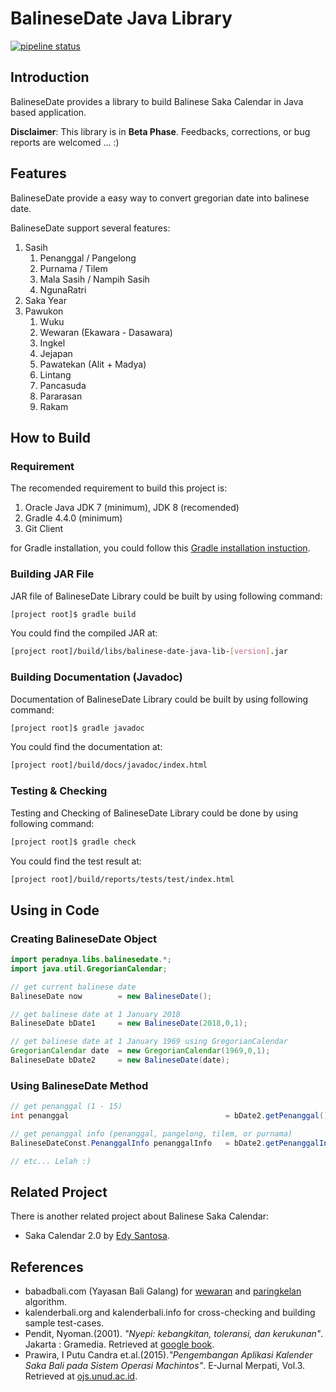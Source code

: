 # BalineseDate Java Library
[![pipeline status](https://gitlab.com/peradnya/balinese-date-java-lib/badges/master/pipeline.svg)](https://gitlab.com/peradnya/balinese-date-java-lib/commits/master)
## Introduction
BalineseDate provides a library to build Balinese Saka Calendar in Java based application. 

**Disclaimer**: This library is in **Beta Phase**. Feedbacks, corrections, or bug reports are welcomed ... :)

## Features
BalineseDate provide a easy way to convert gregorian date into balinese date. 

BalineseDate support several features:
1. Sasih
    1. Penanggal / Pangelong
    2. Purnama / Tilem
    3. Mala Sasih / Nampih Sasih
    4. NgunaRatri
2. Saka Year
3. Pawukon
    1. Wuku
    2. Wewaran (Ekawara - Dasawara)
    3. Ingkel
    4. Jejapan
    5. Pawatekan (Alit + Madya)
    6. Lintang
    7. Pancasuda
    8. Pararasan
    9. Rakam

## How to Build
### Requirement
The recomended requirement to build this project is:
1. Oracle Java JDK 7 (minimum), JDK 8 (recomended)
2. Gradle 4.4.0 (minimum)
3. Git Client

for Gradle installation, you could follow this [Gradle installation instuction](https://gradle.org/install/).

### Building JAR File
JAR file of BalineseDate Library could be built by using following command:
```sh
[project root]$ gradle build
```
You could find the compiled JAR at:
```sh
[project root]/build/libs/balinese-date-java-lib-[version].jar
```

### Building Documentation (Javadoc)
Documentation of BalineseDate Library could be built by using following command:
```sh
[project root]$ gradle javadoc
```

You could find the documentation at:
```sh
[project root]/build/docs/javadoc/index.html
```

### Testing & Checking
Testing and Checking of BalineseDate Library could be done by using following command:
```sh
[project root]$ gradle check
```

You could find the test result at:
```sh
[project root]/build/reports/tests/test/index.html
```

## Using in Code
### Creating BalineseDate Object
```java
import peradnya.libs.balinesedate.*;
import java.util.GregorianCalendar;

// get current balinese date
BalineseDate now        = new BalineseDate();

// get balinese date at 1 January 2018
BalineseDate bDate1     = new BalineseDate(2018,0,1);

// get balinese date at 1 January 1969 using GregorianCalendar
GregorianCalendar date  = new GregorianCalendar(1969,0,1);
BalineseDate bDate2     = new BalineseDate(date);

```

### Using BalineseDate Method
```java
// get penanggal (1 - 15)
int penanggal                                   = bDate2.getPenanggal();

// get penanggal info (penanggal, pangelong, tilem, or purnama)
BalineseDateConst.PenanggalInfo penanggalInfo   = bDate2.getPenanggalInfo();

// etc... Lelah :)
```

## Related Project
There is another related project about Balinese Saka Calendar:
* Saka Calendar 2.0 by [Edy Santosa](https://github.com/edysantosa/sakacalendar).

## References
* babadbali.com (Yayasan Bali Galang) for [wewaran](http://www.babadbali.com/pewarigaan/perhitungan.htm) and [paringkelan](http://www.babadbali.com/pewarigaan/paringkelan.htm) algorithm.
* kalenderbali.org and kalenderbali.info for cross-checking and building sample test-cases.
* Pendit, Nyoman.(2001). *"Nyepi: kebangkitan, toleransi, dan kerukunan"*. Jakarta : Gramedia. Retrieved at [google book](https://books.google.co.id/books?id=4ND9KPn2o8AC).
* Prawira, I Putu Candra et.al.(2015).*"Pengembangan Aplikasi Kalender Saka Bali pada Sistem Operasi Machintos"*. E-Jurnal Merpati, Vol.3. Retrieved at [ojs.unud.ac.id](https://ojs.unud.ac.id/index.php/merpati/article/view/17799/11547).